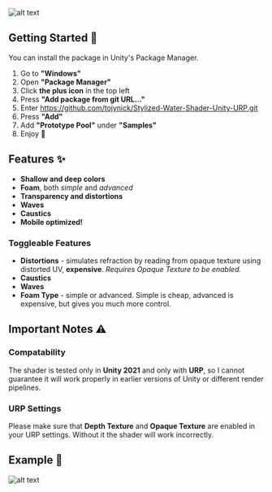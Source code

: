![alt text](https://github.com/tojynick/Stylized-Water-Shader/blob/main/Readme%20Resources~/Thumbnail.png)

## Getting Started 🚀
You can install the package in Unity's Package Manager.
1. Go to **"Windows"**
2. Open **"Package Manager"**
3. Click **the plus icon** in the top left
4. Press **"Add package from git URL..."**
5. Enter https://github.com/tojynick/Stylized-Water-Shader-Unity-URP.git
6. Press **"Add"**
7. Add **"Prototype Pool"** under **"Samples"**
7. Enjoy 💖

## Features ✨
* **Shallow and deep colors**
* **Foam**, both *simple* and *advanced*
* **Transparency and distortions**
* **Waves**
* **Caustics**
* **Mobile optimized!**

### Toggleable Features
* **Distortions** - simulates refraction by reading from opaque texture using distorted UV, **expensive**. *Requires Opaque Texture to be enabled.*
* **Caustics**
* **Waves**
* **Foam Type** - simple or advanced. Simple is cheap, advanced is expensive, but gives you much more control.

## Important Notes ⚠️
### Compatability
The shader is tested only in **Unity 2021** and only with **URP**, so I cannot guarantee it will work properly in earlier versions of Unity or different render pipelines.
### URP Settings
Please make sure that **Depth Texture** and **Opaque Texture** are enabled in your URP settings. Without it the shader will work incorrectly.

## Example 👀
![alt text](https://github.com/tojynick/Stylized-Water-Shader-Unity-URP/blob/main/Readme%20Resources~/Water%20Example.gif)
